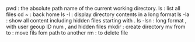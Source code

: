 pwd :  the absolute path name of the current working directory.
ls : list all files
cd ~ : back home
ls -l : display directory contents in a long format
ls -la : show all content including hidden files starting with .
ls -lsn : long format , with user geoup ID num , and hidden files
mkdir : create directory
mv from to : move fils fom path to another
rm : to delete file 
